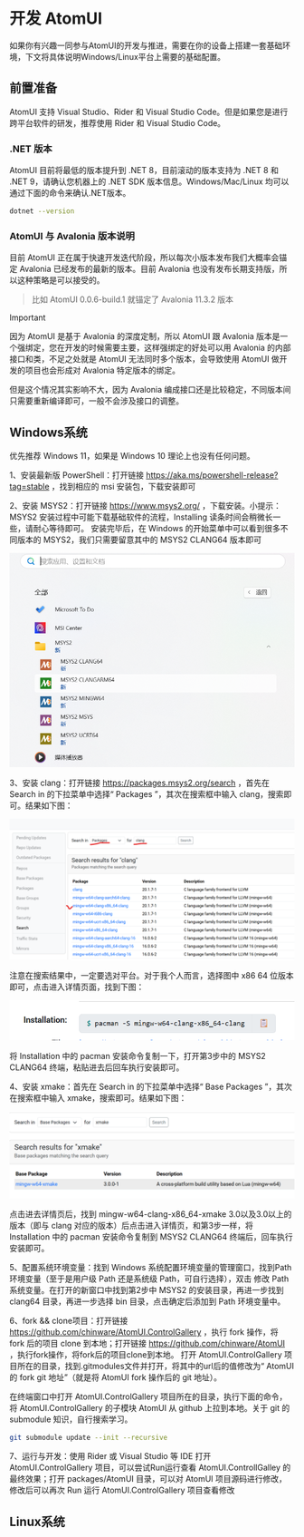 # 开发 AtomUI

如果你有兴趣一同参与AtomUI的开发与推进，需要在你的设备上搭建一套基础环境，下文将具体说明Windows/Linux平台上需要的基础配置。

## 前置准备

AtomUI 支持 Visual Studio、Rider 和 Visual Studio Code。但是如果您是进行跨平台软件的研发，推荐使用 Rider 和 Visual Studio
Code。

### .NET 版本

AtomUI 目前将最低的版本提升到 .NET 8，目前滚动的版本支持为 .NET 8 和 .NET 9，请确认您机器上的 .NET SDK 版本信息。Windows/Mac/Linux 均可以通过下面的命令来确认.NET版本。

```bash
dotnet --version
```

### AtomUI 与 Avalonia 版本说明

目前 AtomUI 正在属于快速开发迭代阶段，所以每次小版本发布我们大概率会锚定 Avalonia 已经发布的最新的版本。目前 Avalonia
也没有发布长期支持版，所以这种策略是可以接受的。
> 比如 AtomUI 0.0.6-build.1 就锚定了 Avalonia 11.3.2 版本

> [!IMPORTANT]
> 因为 AtomUI 是基于 Avalonia 的深度定制，所以 AtomUI 跟 Avalonia 版本是一个强绑定，您在开发的时候需要主要，这样强绑定的好处可以用
> Avalonia 的内部接口和类，不足之处就是 AtomUI 无法同时多个版本，会导致使用 AtomUI 做开发的项目也会形成对 Avalonia
> 特定版本的绑定。
>
> 但是这个情况其实影响不大，因为 Avalonia 编成接口还是比较稳定，不同版本间只需要重新编译即可，一般不会涉及接口的调整。

## Windows系统

优先推荐 Windows 11，如果是 Windows 10 理论上也没有任何问题。

1、安装最新版 PowerShell：打开链接 https://aka.ms/powershell-release?tag=stable ，找到相应的 msi 安装包，下载安装即可

2、安装 MSYS2：打开链接 https://www.msys2.org/ ，下载安装。小提示：MSYS2 安装过程中可能下载基础软件的流程，Installing 读条时间会稍微长一些，请耐心等待即可。
安装完毕后，在 Windows 的开始菜单中可以看到很多不同版本的 MSYS2，我们只需要留意其中的 MSYS2 CLANG64 版本即可

![](./images/msys2-clang64.png)

3、安装 clang：打开链接 https://packages.msys2.org/search ，首先在 Search in 的下拉菜单中选择“ Packages ”，其次在搜索框中输入 clang，搜索即可。结果如下图：

![Search clang](./images/search-clang.png)

注意在搜索结果中，一定要选对平台。对于我个人而言，选择图中 x86 64 位版本即可，点击进入详情页面，找到下图：

![Clang command](./images/clang-install-command.png)

将 Installation 中的 pacman 安装命令复制一下，打开第3步中的 MSYS2 CLANG64 终端，粘贴进去后回车执行安装即可。

4、安装 xmake：首先在 Search in 的下拉菜单中选择“ Base Packages ”，其次在搜索框中输入 xmake，搜索即可。结果如下图：

![Search xmake](./images/search-xmake.png)

点击进去详情页后，找到 mingw-w64-clang-x86_64-xmake 3.0以及3.0以上的版本（即与 clang 对应的版本）后点击进入详情页，和第3步一样，将 Installation 中的
pacman 安装命令复制到 MSYS2 CLANG64 终端后，回车执行安装即可。

5、配置系统环境变量：找到 Windows 系统配置环境变量的管理窗口，找到Path环境变量（至于是用户级 Path 还是系统级 Path，可自行选择），双击
修改 Path 系统变量。在打开的新窗口中找到第2步中 MSYS2 的安装目录，再进一步找到 clang64 目录，再进一步选择 bin 目录，点击确定后添加到 Path 环境变量中。

6、fork && clone项目：打开链接 https://github.com/chinware/AtomUI.ControlGallery ，执行 fork 操作，将 fork 后的项目 clone 到本地；打开链接 https://github.com/chinware/AtomUI ，执行fork操作，将fork后的项目clone到本地。
打开 AtomUI.ControlGallery 项目所在的目录，找到.gitmodules文件并打开，将其中的url后的值修改为“ AtomUI 的 fork git 地址”（就是将 AtomUI fork 操作后的 git 地址）。

在终端窗口中打开 AtomUI.ControlGallery 项目所在的目录，执行下面的命令，将 AtomUI.ControlGallery 的子模块 AtomUI 从 github 上拉到本地。关于 git 的 submodule 知识，自行搜索学习。

```bash
git submodule update --init --recursive
```

7、运行与开发：使用 Rider 或 Visual Studio 等 IDE 打开 AtomUI.ControlGallery 项目，可以尝试Run运行查看 AtomUI.ControllGalley 的最终效果；打开 packages/AtomUI 目录，可以对 AtomUI 项目源码进行修改，修改后可以再次 Run 运行 AtomUI.ControlGallery
项目查看修改

## Linux系统